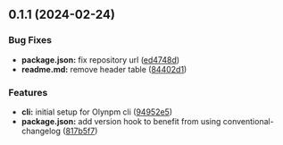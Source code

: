 ## 0.1.1 (2024-02-24)


### Bug Fixes

* **package.json:** fix repository url ([ed4748d](https://github.com/fresnosatech/olynpm-cli/commit/ed4748dc187cadf679a0addd009e8e6bd8f8e198))
* **readme.md:** remove header table ([84402d1](https://github.com/fresnosatech/olynpm-cli/commit/84402d1415a02158f0e2c6ddb365cf244743920c))


### Features

* **cli:** initial setup for Olynpm cli ([94952e5](https://github.com/fresnosatech/olynpm-cli/commit/94952e57b6a3ad15e64a37bca45fe55e079e0498))
* **package.json:** add version hook to benefit from using conventional-changelog ([817b5f7](https://github.com/fresnosatech/olynpm-cli/commit/817b5f7cc6d7a9fd1f3680bbb32e26fe59b43e7d))



